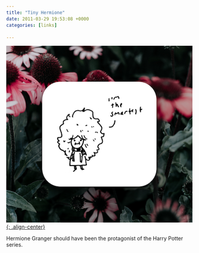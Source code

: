 ```yaml
---
title: "Tiny Hermione"
date: 2011-03-29 19:53:08 +0000
categories: [links]

---
```

[![image-center](/assets/img/tinyhermione.png){: .align-center}](http://www.harkavagrant.com/index.php?id=303)

Hermione Granger should have been the protagonist of the Harry Potter series.
